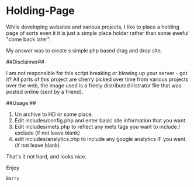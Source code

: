 Holding-Page
============

While developing websites and various projects, I like to place a holding page of sorts even it it is just a simple place holder rather than some aweful "come back later". 

My answer was to create s simple php based drag and drop site.

##Disclaimer##

I am not responsible for this script breaking or blowing up your server - got it?
All parts of this project are cherry picked over time from various projects over the web, the image used is a freely distributed ilistrator file that was posted online (sent by a friend). 

##Usage:##
1. Un archive to HD or some place. 
2. Edit includes/config.php and enter basic site information that you want.
3. Edit includes/mets.php to reflect any mets tags you want to include / exclude (if not leave blank)
4. edit includes/analytics.php to include any google analytics IF you want. (if not leave blank)

That's it not hard, and looks nice. 

Enjoy 

    Barry
